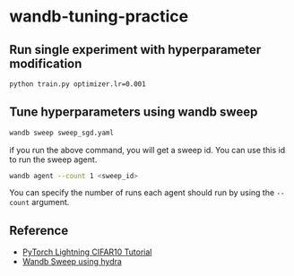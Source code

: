 # wandb-tuning-practice 

## Run single experiment with hyperparameter modification
```bash
python train.py optimizer.lr=0.001
```

## Tune hyperparameters using wandb sweep
```bash
wandb sweep sweep_sgd.yaml
```
if you run the above command, you will get a sweep id. You can use this id to run the sweep agent.

```bash
wandb agent --count 1 <sweep_id>
```
You can specify the number of runs each agent should run by using the `--count` argument.

## Reference
- [PyTorch Lightning CIFAR10 Tutorial](https://lightning.ai/docs/pytorch/stable/notebooks/lightning_examples/cifar10-baseline.html)
- [Wandb Sweep using hydra](https://wandb.ai/adrishd/hydra-example/reports/Configuring-W-B-Projects-with-Hydra--VmlldzoxNTA2MzQw?galleryTag=posts&utm_source=fully_connected&utm_medium=blog&utm_campaign=hydra)
